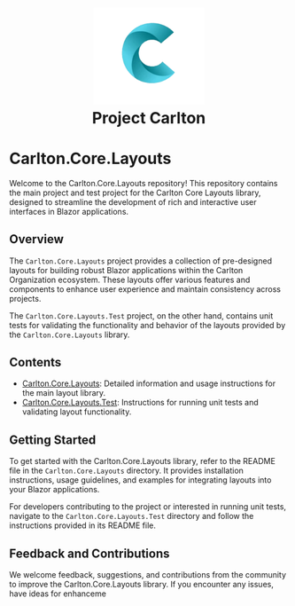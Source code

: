 <h1 align="center">
    <img src="../Components/Carlton.Core.Components/wwwroot/images/CarltonLogo.png" alt="Carlton Logo" width="200" />
</br>
    Project Carlton
</br>

# Carlton.Core.Layouts

Welcome to the Carlton.Core.Layouts repository! This repository contains the main project and test project for the Carlton Core Layouts library, designed to streamline the development of rich and interactive user interfaces in Blazor applications.

## Overview

The `Carlton.Core.Layouts` project provides a collection of pre-designed layouts for building robust Blazor applications within the Carlton Organization ecosystem. These layouts offer various features and components to enhance user experience and maintain consistency across projects.

The `Carlton.Core.Layouts.Test` project, on the other hand, contains unit tests for validating the functionality and behavior of the layouts provided by the `Carlton.Core.Layouts` library.

## Contents

- [Carlton.Core.Layouts](./Carlton.Core.Components.Layouts/Carlton.Core.Layouts/README.md): Detailed information and usage instructions for the main layout library.
- [Carlton.Core.Layouts.Test](./Carlton.Core.Components.Layouts.Tests/Carlton.Core.Layouts.Tests/README.md): Instructions for running unit tests and validating layout functionality.

## Getting Started

To get started with the Carlton.Core.Layouts library, refer to the README file in the `Carlton.Core.Layouts` directory. It provides installation instructions, usage guidelines, and examples for integrating layouts into your Blazor applications.

For developers contributing to the project or interested in running unit tests, navigate to the `Carlton.Core.Layouts.Test` directory and follow the instructions provided in its README file.

## Feedback and Contributions

We welcome feedback, suggestions, and contributions from the community to improve the Carlton.Core.Layouts library. If you encounter any issues, have ideas for enhanceme
